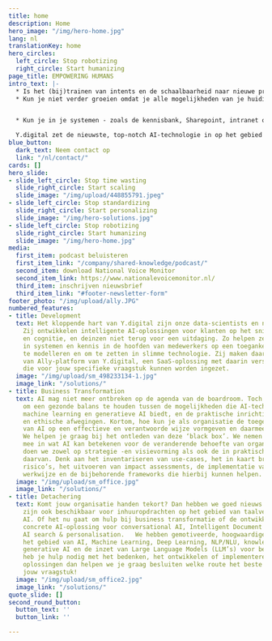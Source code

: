 ```yaml
---
title: home
description: Home
hero_image: "/img/hero-home.jpg"
lang: nl
translationKey: home
hero_circles:
  left_circle: Stop robotizing
  right_circle: Start humanizing
page_title: EMPOWERING HUMANS
intro_text: |-
  * Is het (bij)trainen van intents en de schaalbaarheid naar nieuwe producten, afdelingen of merken een probleem geworden?
  * Kun je niet verder groeien omdat je alle mogelijkheden van je huidige RPA -technologie hebt benut?


  * Kun je in je systemen - zoals de kennisbank, Sharepoint, intranet of website - niet meer snel de juiste en actuele informatie vinden?

  Y.digital zet de nieuwste, top-notch AI-technologie in op het gebied van taal en cognitie om organisaties, hun klanten en medewerkers te ondersteunen. Wij vinden dat technologie complementair zou moeten zijn aan de taken die een gebruiker – klant óf medewerker - uitvoert. Het Ally-platform bevat een uitgebreide toolkit van top-notch technologieën op het vlak van taalbegrip en AI, waaronder NLP, NLU, semantic search, knowlegde graphs, OCR/ICR en LLM’s. Allemaal innovatieve componenten om bedrijfsinformatie om te zetten in waardevolle kennis, die door AI technologie kan worden toegepast.
blue_button:
  dark_text: Neem contact op
  link: "/nl/contact/"
cards: []
hero_slide:
- slide_left_circle: Stop time wasting
  slide_right_circle: Start scaling
  slide_image: "/img/upload/448855791.jpeg"
- slide_left_circle: Stop standardizing
  slide_right_circle: Start personalizing
  slide_image: "/img/hero-solutions.jpg"
- slide_left_circle: Stop robotizing
  slide_right_circle: Start humanizing
  slide_image: "/img/hero-home.jpg"
media:
  first_item: podcast beluisteren
  first_item_link: "/company/shared-knowledge/podcast/"
  second_item: download National Voice Monitor
  second_item_link: https://www.nationalevoicemonitor.nl/
  third_item: inschrijven nieuwsbrief
  third_item_link: "#footer-newsletter-form"
footer_photo: "/img/upload/ally.JPG"
numbered_features:
- title: Development
  text: Het kloppende hart van Y.digital zijn onze data-scientists en neuro-linguïsten.
    Zij ontwikkelen intelligente AI-oplossingen voor klanten op het snijvlak van taal
    en cognitie, en deinzen niet terug voor een uitdaging. Zo helpen ze om informatie
    in systemen en kennis in de hoofden van medewerkers op een toegankelijke manier
    te modelleren en om te zetten in slimme technologie. Zij maken daarbij gebruik
    van Ally-platform van Y.digital, een SaaS-oplossing met daarin verschillende AI-technologieën
    die voor jouw specifieke vraagstuk kunnen worden ingezet.
  image: "/img/upload/sm_498233134-1.jpg"
  image_link: "/solutions/"
- title: Business Transformation
  text: AI mag niet meer ontbreken op de agenda van de boardroom. Toch is het belangrijk
    om een gezonde balans te houden tussen de mogelijkheden die AI-technologie, zoals
    machine learning en generatieve AI biedt, en de praktische inrichting van AI,
    en ethische afwegingen. Kortom, hoe kun je als organisatie de toegevoegde waarde
    van AI op een effectieve en verantwoorde wijze vormgeven en daarmee relevant blijven.
    We helpen je graag bij het ontleden van deze ‘black box’. We nemen organisaties
    mee in wat AI kan betekenen voor de veranderende behoefte van organisaties. Dat
    doen we zowel op strategie -en visievorming als ook de in praktische uitwerking
    daarvan. Denk aan het inventariseren van use-cases, het in kaart brengen van mogelijke
    risico’s, het uitvoeren van impact assessments, de implementatie van een nieuwe
    werkwijze en de bijbehorende frameworks die hierbij kunnen helpen.
  image: "/img/upload/sm_office.jpg"
  image_link: "/solutions/"
- title: Detachering
  text: Komt jouw organisatie handen tekort? Dan hebben we goed nieuws! Onze collega’s
    zijn ook beschikbaar voor inhuuropdrachten op het gebied van taalverwerking en
    AI. Of het nu gaat om hulp bij business transformatie of de ontwikkeling van een
    concrete AI-oplossing voor conversational AI, Intelligent Document Processing,
    AI search & personalisation.   We hebben gemotiveerde, hoogwaardige experts op
    het gebied van AI, Machine Learning, Deep Learning, NLP/NLU, knowledge graphs,
    generative AI en de inzet van Large Language Models (LLM’s) voor bedrijven. Kortom,
    heb je hulp nodig met het bedenken, het ontwikkelen of implementeren van dergelijke
    oplossingen dan helpen we je graag besluiten welke route het beste aansluit op
    jouw vraagstuk!
  image: "/img/upload/sm_office2.jpg"
  image_link: "/solutions/"
quote_slide: []
second_round_button:
  button_text: ''
  button_link: ''

---
```

